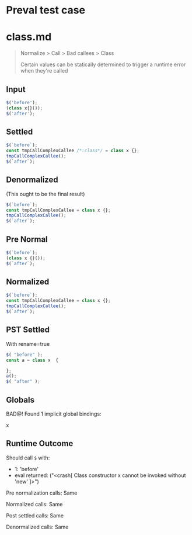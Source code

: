 # Preval test case

# class.md

> Normalize > Call > Bad callees > Class
>
> Certain values can be statically determined to trigger a runtime error when they're called

## Input

`````js filename=intro
$('before');
(class x{}());
$('after');
`````

## Settled


`````js filename=intro
$(`before`);
const tmpCallComplexCallee /*:class*/ = class x {};
tmpCallComplexCallee();
$(`after`);
`````

## Denormalized
(This ought to be the final result)

`````js filename=intro
$(`before`);
const tmpCallComplexCallee = class x {};
tmpCallComplexCallee();
$(`after`);
`````

## Pre Normal


`````js filename=intro
$(`before`);
(class x {}());
$(`after`);
`````

## Normalized


`````js filename=intro
$(`before`);
const tmpCallComplexCallee = class x {};
tmpCallComplexCallee();
$(`after`);
`````

## PST Settled
With rename=true

`````js filename=intro
$( "before" );
const a = class x  {

};
a();
$( "after" );
`````

## Globals

BAD@! Found 1 implicit global bindings:

x

## Runtime Outcome

Should call `$` with:
 - 1: 'before'
 - eval returned: ("<crash[ Class constructor x cannot be invoked without 'new' ]>")

Pre normalization calls: Same

Normalized calls: Same

Post settled calls: Same

Denormalized calls: Same
